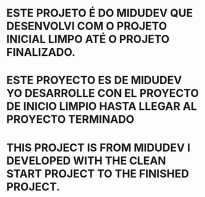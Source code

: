 # ESTE PROJETO É DO MIDUDEV QUE DESENVOLVI COM O PROJETO INICIAL LIMPO ATÉ O PROJETO FINALIZADO.

# ESTE PROYECTO ES DE MIDUDEV YO DESARROLLE CON EL PROYECTO DE INICIO LIMPIO HASTA LLEGAR AL PROYECTO TERMINADO

# THIS PROJECT IS FROM MIDUDEV I DEVELOPED WITH THE CLEAN START PROJECT TO THE FINISHED PROJECT.